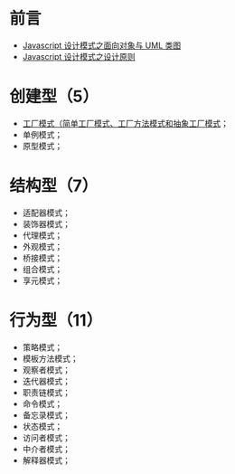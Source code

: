 # 前言
- [Javascript 设计模式之面向对象与 UML 类图](	https://github.com/ruizhengyun/design-pattern-note/issues/1)
- [Javascript 设计模式之设计原则](	https://github.com/ruizhengyun/design-pattern-note/issues/2)

# 创建型（5）
- [工厂模式（简单工厂模式、工厂方法模式和抽象工厂模式](https://github.com/ruizhengyun/design-pattern-note/issues/3)；
- 单例模式；
- 原型模式；

# 结构型（7）
- 适配器模式；
- 装饰器模式；
- 代理模式；
- 外观模式；
- 桥接模式；
- 组合模式；
- 享元模式；

# 行为型（11）
- 策略模式；
- 模板方法模式；
- 观察者模式；
- 迭代器模式；
- 职责链模式；
- 命令模式；
- 备忘录模式；
- 状态模式；
- 访问者模式；
- 中介者模式；
- 解释器模式；
